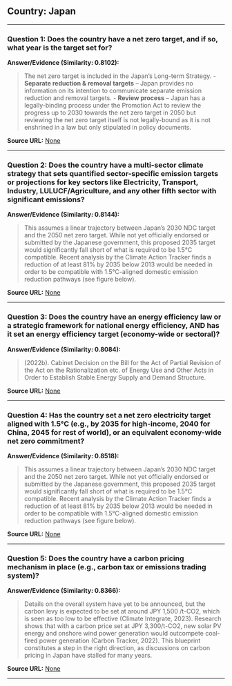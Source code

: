 ## Country: Japan

---
### Question 1: Does the country have a net zero target, and if so, what year is the target set for?

**Answer/Evidence (Similarity: 0.8102):**
> The net zero target is included in the Japan’s Long-term Strategy. - **Separate reduction & removal targets** – Japan provides no information on its intention to communicate separate emission reduction and removal targets. - **Review process** – Japan has a legally-binding process under the Promotion Act to review the progress up to 2030 towards the net zero target in 2050 but reviewing the net zero target itself is not legally-bound as it is not enshrined in a law but only stipulated in policy documents.

**Source URL:** [None](None)

---
### Question 2: Does the country have a multi-sector climate strategy that sets quantified sector-specific emission targets or projections for key sectors like Electricity, Transport, Industry, LULUCF/Agriculture, and any other fifth sector with significant emissions?

**Answer/Evidence (Similarity: 0.8144):**
> This assumes a linear trajectory between Japan’s 2030 NDC target and the 2050 net zero target. While not yet officially endorsed or submitted by the Japanese government, this proposed 2035 target would significantly fall short of what is required to be 1.5°C compatible. Recent analysis by the Climate Action Tracker finds a reduction of at least 81% by 2035 below 2013 would be needed in order to be compatible with 1.5°C-aligned domestic emission reduction pathways (see figure below).

**Source URL:** [None](None)

---
### Question 3: Does the country have an energy efficiency law or a strategic framework for national energy efficiency, AND has it set an energy efficiency target (economy-wide or sectoral)?

**Answer/Evidence (Similarity: 0.8084):**
> (2022b). Cabinet Decision on the Bill for the Act of Partial Revision of the Act on the Rationalization etc. of Energy Use and Other Acts in Order to Establish Stable Energy Supply and Demand Structure.

**Source URL:** [None](None)

---
### Question 4: Has the country set a net zero electricity target aligned with 1.5°C (e.g., by 2035 for high-income, 2040 for China, 2045 for rest of world), or an equivalent economy-wide net zero commitment?

**Answer/Evidence (Similarity: 0.8518):**
> This assumes a linear trajectory between Japan’s 2030 NDC target and the 2050 net zero target. While not yet officially endorsed or submitted by the Japanese government, this proposed 2035 target would significantly fall short of what is required to be 1.5°C compatible. Recent analysis by the Climate Action Tracker finds a reduction of at least 81% by 2035 below 2013 would be needed in order to be compatible with 1.5°C-aligned domestic emission reduction pathways (see figure below).

**Source URL:** [None](None)

---
### Question 5: Does the country have a carbon pricing mechanism in place (e.g., carbon tax or emissions trading system)?

**Answer/Evidence (Similarity: 0.8366):**
> Details on the overall system have yet to be announced, but the carbon levy is expected to be set at around JPY 1,500 /t-CO2, which is seen as too low to be effective (Climate Integrate, 2023). Research shows that with a carbon price set at JPY 3,300/t-CO2, new solar PV energy and onshore wind power generation would outcompete coal-fired power generation (Carbon Tracker, 2022). This blueprint constitutes a step in the right direction, as discussions on carbon pricing in Japan have stalled for many years.

**Source URL:** [None](None)

---
